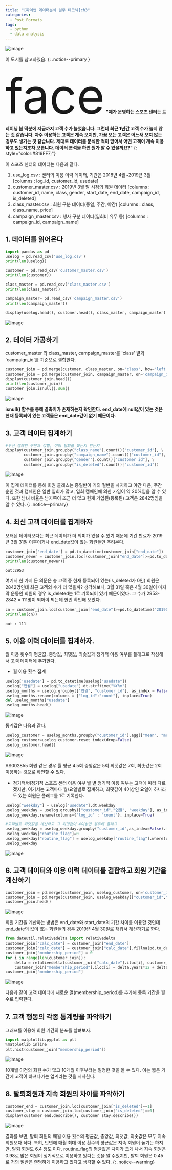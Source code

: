 ```yaml
---
title: "[파이썬 데이터분석 실무 테크닉]ch3"
categories:
  - Post Formats
tags:
  - python
  - data analysis
---
```


![image](https://user-images.githubusercontent.com/56333934/93761301-88221000-fc48-11ea-954a-30257f36e227.png)

이 도서를 참고하였음.
{: .notice--primary }

<span class="material-icons" style='font-size:150px;'>face</span>
**"제가 운영하는 스포츠 센터는 트레이닝 붐 덕분에 지금까지 고객 수가 늘었습니다. 그런데 최근 1년간 고객 수가 늘지 않는 것 같습니다. 자주 이용하는 고객은 계속 오지만, 가끔 오는 고객은 어느새 오지 않는 경우도 생기는 것 같습니다. 제대로 데이터를 분석한 적이 없어서 어떤 고객이 계속 이용하고 있는지조차 모릅니다. 데이터 분석을 하면 뭔가 알 수 있을까요?"**
{: style="color:#819FF7;"}

이 스포츠 센터의 데이터는 다음과 같다.
1. use_log.csv : 센터의 이용 이력 데이터, 기간은 2018년 4월~2019년 3월 [columns : log_id, customer_id, usedate]
2. customer_master.csv : 2019년 3월 말 시점의 회원 데이터 [columns : customer_id, name, class, gender, start_date, end_date, campaign_id, is_deleted]
3. class_master.csv : 회원 구분 데이터(종일, 주간, 야간) [columns : class, class_name, price]
4. campaign_master.csv : 행사 구분 데이터(입회비 유무 등) [columns : campaign_id, campaign_name]

## 1. 데이터를 읽어온다
```python
import pandas as pd
uselog = pd.read_csv('use_log.csv')
print(len(uselog))

customer = pd.read_csv('customer_master.csv')
print(len(customer))

class_master = pd.read_csv('class_master.csv')
print(len(class_master))

campaign_master= pd.read_csv('campaign_master.csv')
print(len(campaign_master))

display(uselog.head(), customer.head(), class_master, campaign_master)
```
![image](https://user-images.githubusercontent.com/56333934/95074842-2aaeb880-074a-11eb-9e59-fa990bbb614a.png)

## 2. 데이터 가공하기
customer_master 와 class_master, campaign_master를 'class' 열과 'campaign_id'를 기준으로 결합한다.

```python
customer_join = pd.merge(customer, class_master, on='class', how='left')
customer_join = pd.merge(customer_join, campaign_master, on='campaign_id', how='left')
display(customer_join.head())
print(len(customer_join))
customer_join.isnull().sum()
```
![image](https://user-images.githubusercontent.com/56333934/95075093-93963080-074a-11eb-8cad-86e154bbd8ca.png)

**isnull() 함수를 통해 결측치가 존재하는지 확인한다. end_date에 null값이 있는 것은 현재 등록되어 있는 고객들은 end_date값이 없기 때문이다.**

## 3. 고객 데이터 집계하기

```python
#우선 캠페인 구분과 성별, 이미 탈퇴를 했는지 안는지
display(customer_join.groupby("class_name").count()["customer_id"], \
        customer_join.groupby("campaign_name").count()["customer_id"], \
        customer_join.groupby("gender").count()["customer_id"], \
        customer_join.groupby("is_deleted").count()["customer_id"])
```
![image](https://user-images.githubusercontent.com/56333934/95075365-00a9c600-074b-11eb-883c-74bbe10bedf5.png)

이 집계 데이터를 통해 회원 클래스는 종일반이 거의 절반을 차지하고 야간 다음, 주간 순인 것과 캠페인은 일반 입회가 많고, 입회 캠페인에 의한 가임이 약 20%임을 알 수 있다. 또한 남녀 비율은 남자쪽이 조금 더 많고 현재 가입된(등록된) 고객은 2842명임을 알 수 있다.
{: .notice--primary}

## 4. 최신 고객 데이터를 집계하자
오래된 데이터보다는 최근 데이터가 더 의미가 있을 수 있기 때문에 기간 만료가 2019년 3월 31일 이후이거나 end_date값이 없는 회원들만 추려본다.

```python
customer_join['end_date'] = pd.to_datetime(customer_join["end_date"])
customer_newer = customer_join.loc[(customer_join["end_date"]>=pd.to_datetime("20190331")) | (customer_join["end_date"].isna())]
print(len(customer_newer))
```
```
out:2953
```
여기서 한 가지 든 의문은 총 고객 중 현재 등록되어 있는(is_deleted가 0인) 회원은 2842명인데 최근 고객의 수가 더 많을까? 생각해보니, 3월 31일 혹은 4월 30일이 마지막 운동인 회원의 경우 is_deleted는 1로 기록되어 있기 때문이었다. 그 수가 2953-2842 =
111명이 되어야 되는데 한번 확인해 보았다.

```python
cn = customer_join.loc[customer_join["end_date"]>=pd.to_datetime("20190331")]
print(len(cn))
```
```
out : 111
```

## 5. 이용 이력 데이터를 집계하자.
월 이용 횟수의 평균값, 중앙값, 최댓값, 최솟값과 정기적 이용 여부를 플래그로 작성해서 고객 데이터에 추가한다.

+ 월 이용 횟수 집계
```python
uselog['usedate'] = pd.to_datetime(uselog["usedate"])
uselog["연월"] = uselog["usedate"].dt.strftime("%Y%m")
uselog_months = uselog.groupby(["연월", "customer_id"], as_index = False).count()
uselog_months.rename(columns = {"log_id":"count"}, inplace=True)
del uselog_months["usedate"]
uselog_months.head()
```
![image](https://user-images.githubusercontent.com/56333934/95076932-98101880-074d-11eb-8bec-7db35cea7550.png)

통계값은 다음과 같다.
```python
uselog_customer = uselog_months.groupby("customer_id").agg(["mean", "median", "max","min"])["count"]
uselog_customer=uselog_customer.reset_index(drop=False)
uselog_customer.head()
```
![image](https://user-images.githubusercontent.com/56333934/95077077-de657780-074d-11eb-81ca-25852eec00b5.png)

AS002855 회원 같은 경우 월 평균 4.5회 중앙값은 5회 최댓값은 7회, 최솟값은 2회 이용하는 것으로 확인할 수 있다.

+ 정기적/비정기적 스포츠 센터 이용 여부
월 별 정기적 이용 여부는 고객에 따라 다르겠지만, 여기서는 고객마다 월/요일별로 집계하고, 최댓값이 4이상인 요일이 하나라도 있는 회원은 플래그를 1로 기록한다.

```python
uselog["weekday"] = uselog["usedate"].dt.weekday
uselog_weekday = uselog.groupby(["customer_id","연월", "weekday"], as_index=False).count()[["customer_id","연월","weekday","log_id"]]
uselog_weekday.rename(columns={"log_id" : "count"}, inplace=True)

#고객별로 최댓값을 계산하고 그 최댓값이 4이상인 경우에 플래그
uselog_weekday = uselog_weekday.groupby("customer_id",as_index=False).max()[["customer_id","count"]]
uselog_weekday["routine_flag"]=0
uselog_weekday["routine_flag"] = uselog_weekday["routine_flag"].where(uselog_weekday["count"]<4,1)
uselog_weekday
```
![image](https://user-images.githubusercontent.com/56333934/95077347-4fa52a80-074e-11eb-857d-8e624846b166.png)

## 6. 고객 데이터와 이용 이력 데이터를 결합하고 회원 기간을 계산하기

```python
customer_join = pd.merge(customer_join, uselog_customer, on='customer_id', how="left")
customer_join = pd.merge(customer_join, uselog_weekday[["customer_id","routine_flag"]], on="customer_id", how="left")
customer_join.head()
```
![image](https://user-images.githubusercontent.com/56333934/95077927-4d8f9b80-074f-11eb-939d-1c66865fa264.png)

회원 기간을 계산하는 방법은 end_date와 start_date의 기간 차이를 이용할 것인데 end_date의 값이 없는 회원들의 경우 2019년 4월 30일로 채워서 계산하기로 한다.

```python
from dateutil.relativedelta import relativedelta
customer_join["calc_date"] = customer_join["end_date"]
customer_join["calc_date"] = customer_join["calc_date"].fillna(pd.to_datetime("20190430"))
customer_join["membership_period"] = 0
for i in range(len(customer_join)):
    delta = relativedelta(customer_join["calc_date"].iloc[i], customer_join["start_date"].iloc[i])
    customer_join["membership_period"].iloc[i] = delta.years*12 + delta.months
customer_join["membership_period"]
```
![image](https://user-images.githubusercontent.com/56333934/95078171-a9f2bb00-074f-11eb-8bd4-b93cc029d2d0.png)

다음과 같이 고객 데이터에 새로운 열(membership_period)를 추가해 등록 기간을 월 수로 입력한다.

## 7. 고객 행동의 각종 통계량을 파악하기
그래프를 이용해 회원 기간의 분포를 살펴보자.

```python
import matplotlib.pyplot as plt
%matplotlib inline
plt.hist(customer_join["membership_period"])
```
![image](https://user-images.githubusercontent.com/56333934/95078639-69477180-0750-11eb-958b-77be30eb85f0.png)

10개월 이전의 회원 수가 많고 10개월 이후부터는 일정한 것을 볼 수 있다. 이는 짧은 기간에 고객이 빠져나가는 업계라는 것을 시사한다.

## 8. 탈퇴회원과 지속 회원의 차이를 파악하기

```python
customer_end = customer_join.loc[customer_join["is_deleted"]==1]
customer_stay = customer_join.loc[customer_join["is_deleted"]==0]
display(customer_end.describe(), customer_stay.describe())
```
![image](https://user-images.githubusercontent.com/56333934/95084178-7b2d1280-0758-11eb-8eb7-388538a88567.png)

결과를 보면, 탈퇴 회원의 매월 이용 횟수의 평균값, 중앙값, 최댓값, 최솟값은 모두 지속 회원보다 작다. 특히, 반면에 매월 최대 이용 횟수의 평균값은 지속 회원이 높기는 하지만, 탈퇴 회원도 6.4 정도 이다. routine_flag의 평균값은 차이가 크게 나서 지속 회원은 0.98로 많은 회원이 정기적으로 이용하고 있다는 것을 알 수있지만, 탈퇴 회원은 0.45로 거의 절반은 랜덤하게 이용하고 있다고 생각할 수 있다.
{: .notice--warning}
